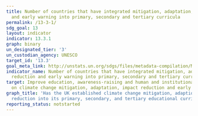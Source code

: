 ```yaml
---
title: Number of countries that have integrated mitigation, adaptation, impact reduction
  and early warning into primary, secondary and tertiary curricula
permalink: /13-3-1/
sdg_goal: 13
layout: indicator
indicator: 13.3.1
graph: binary
un_designated_tier: '3'
un_custodian_agency: UNESCO
target_id: '13.3'
goal_meta_link: http://unstats.un.org/sdgs/files/metadata-compilation/Metadata-Goal-13.pdf
indicator_name: Number of countries that have integrated mitigation, adaptation, impact
  reduction and early warning into primary, secondary and tertiary curricula
target: Improve education, awareness-raising and human and institutional capacity
  on climate change mitigation, adaptation, impact reduction and early warning.
graph_title: 'Has the UK established climate change mitigation, adaption and impact
  reduction into its primary, secondary, and tertiary educational curricula? '
reporting_status: notstarted
---
```

